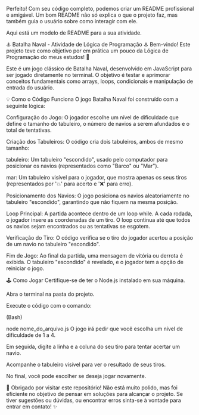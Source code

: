 Perfeito! Com seu código completo, podemos criar um README profissional e amigável. Um bom README não só explica o que o projeto faz, mas também guia o usuário sobre como interagir com ele.

Aqui está um modelo de README para a sua atividade.

⚓️ Batalha Naval - Atividade de Lógica de Programação ⚓️
Bem-vindo! Este projeto teve como objetivo por em prática um pouco da Lógica de Programação do meus estudos! 🚀

Este é um jogo clássico de Batalha Naval, desenvolvido em JavaScript para ser jogado diretamente no terminal. O objetivo é testar e aprimorar conceitos fundamentais como arrays, loops, condicionais e manipulação de entrada do usuário.

💡 Como o Código Funciona
O jogo Batalha Naval foi construído com a seguinte lógica:

Configuração do Jogo: O jogador escolhe um nível de dificuldade que define o tamanho do tabuleiro, o número de navios a serem afundados e o total de tentativas.

Criação dos Tabuleiros: O código cria dois tabuleiros, ambos de mesmo tamanho:

tabuleiro: Um tabuleiro "escondido", usado pelo computador para posicionar os navios (representados como "Barco" ou "Mar").

mar: Um tabuleiro visível para o jogador, que mostra apenas os seus tiros (representados por '💥' para acerto e '❌' para erro).

Posicionamento dos Navios: O jogo posiciona os navios aleatoriamente no tabuleiro "escondido", garantindo que não fiquem na mesma posição.

Loop Principal: A partida acontece dentro de um loop while. A cada rodada, o jogador insere as coordenadas de um tiro. O loop continua até que todos os navios sejam encontrados ou as tentativas se esgotem.

Verificação do Tiro: O código verifica se o tiro do jogador acertou a posição de um navio no tabuleiro "escondido".

Fim de Jogo: Ao final da partida, uma mensagem de vitória ou derrota é exibida. O tabuleiro "escondido" é revelado, e o jogador tem a opção de reiniciar o jogo.

🕹️ Como Jogar
Certifique-se de ter o Node.js instalado em sua máquina.

Abra o terminal na pasta do projeto.

Execute o código com o comando:

(Bash)

node nome_do_arquivo.js
O jogo irá pedir que você escolha um nível de dificuldade de 1 a 4.

Em seguida, digite a linha e a coluna do seu tiro para tentar acertar um navio.

Acompanhe o tabuleiro visível para ver o resultado de seus tiros.

No final, você pode escolher se deseja jogar novamente.

🙏 Obrigado por visitar este repositório! Não está muito polido, mas foi eficiente no objetivo de pensar em soluções para alcançar o projeto.
Se tiver sugestões ou dúvidas, ou encontrar erros sinta-se à vontade para entrar em contato! ✨
